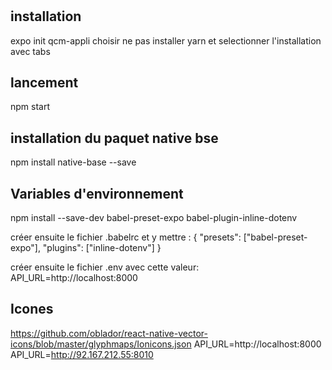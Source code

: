 #

## installation
expo init qcm-appli
choisir ne pas installer yarn
et selectionner l'installation avec tabs

## lancement
npm start

## installation du paquet native bse
npm install native-base --save

## Variables d'environnement
npm install --save-dev babel-preset-expo babel-plugin-inline-dotenv

créer ensuite le fichier .babelrc
et y mettre :
{ "presets": ["babel-preset-expo"], "plugins": ["inline-dotenv"] }

créer ensuite le fichier .env avec cette valeur:
API_URL=http://localhost:8000

## Icones
https://github.com/oblador/react-native-vector-icons/blob/master/glyphmaps/Ionicons.json
API_URL=http://localhost:8000
API_URL=http://92.167.212.55:8010